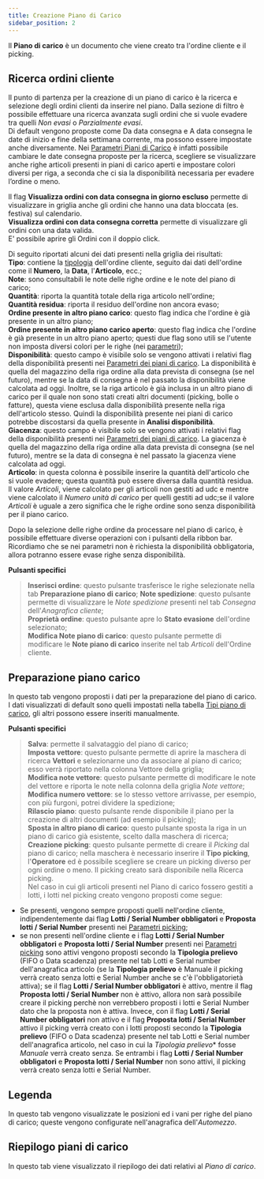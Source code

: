 ```yaml
---
title: Creazione Piano di Carico
sidebar_position: 2
---
```


Il **Piano di carico** è un documento che viene creato tra l'ordine cliente e il picking.        

## Ricerca ordini cliente

Il punto di partenza per la creazione di un piano di carico è la ricerca e selezione degli ordini clienti da inserire nel piano. Dalla sezione di filtro è possibile effettuare una ricerca avanzata sugli ordini che si vuole evadere tra quelli *Non evasi* o *Parzialmente evasi*.      
Di default vengono proposte come Da data consegna e A data consegna le date di inizio e fine della settimana corrente, ma possono essere impostate anche diversamente. 
Nei [Parametri Piani di Carico](/docs/configurations/parameters/logistics/load-plan-parameters) è infatti possibile cambiare le date consegna proposte per la ricerca, scegliere se visualizzare anche righe articoli presenti in piani di carico aperti e impostare colori diversi per riga, a seconda che ci sia la disponibilità necessaria per evadere l’ordine o meno.

Il flag **Visualizza ordini con data consegna in giorno escluso** permette di visualizzare in griglia anche gli ordini che hanno una data bloccata (es. festiva) sul calendario.         
**Visualizza ordini con data consegna corretta** permette di visualizzare gli ordini con una data valida.           
E' possibile aprire gli Ordini con il doppio click.           

Di seguito riportati alcuni dei dati presenti nella griglia dei risultati:         
**Tipo**: contiene la [tipologia](/docs/configurations/tables/sales/sales-order-types) dell'ordine cliente, seguito dai dati dell'ordine come il **Numero**, la **Data**, l'**Articolo**, ecc.;         
**Note**: sono consultabili le note delle righe ordine e le note del piano di carico;       
**Quantità**: riporta la quantità totale della riga articolo nell'ordine;        
**Quantità residua**: riporta il residuo dell'ordine non ancora evaso;          
**Ordine presente in altro piano carico**: questo flag indica che l'ordine è già presente in un altro piano;         
**Ordine presente in altro piano carico aperto**: questo flag indica che l'ordine è già presente in un altro piano aperto; questi due flag sono utili se l'utente non imposta diversi colori per le righe (nei [parametri](/docs/configurations/parameters/logistics/load-plan-parameters));          
**Disponibilità**: questo campo è visibile solo se vengono attivati i relativi flag della disponibilità presenti nei [Parametri dei piani di carico](/docs/configurations/parameters/logistics/load-plan-parameters). La disponibilità è quella del magazzino della riga ordine alla data prevista di consegna (se nel futuro), mentre se la data di consegna è nel passato la disponibilità viene calcolata ad oggi. Inoltre, se la riga articolo è già inclusa in un altro piano di carico per il quale non sono stati creati altri documenti (picking, bolle o fatture), questa viene esclusa dalla disponibilità presente nella riga dell'articolo stesso. Quindi la disponibilità presente nei piani di carico potrebbe discostarsi da quella presente in **Analisi disponibilità**.       
**Giacenza**: questo campo è visibile solo se vengono attivati i relativi flag della disponibilità presenti nei [Parametri dei piani di carico](/docs/configurations/parameters/logistics/load-plan-parameters). La giacenza è quella del magazzino della riga ordine alla data prevista di consegna (se nel futuro), mentre se la data di consegna è nel passato la giacenza viene calcolata ad oggi.        
**Articolo**: in questa colonna è possibile inserire la quantità dell'articolo che si vuole evadere; questa quantità può essere diversa dalla quantità residua. Il valore *Articoli*, viene calcolato per gli articoli non gestiti ad udc e mentre viene calcolato il *Numero unità di carico* per quelli gestiti ad udc;se il valore *Articoli* è uguale a zero significa che le righe ordine sono senza disponibilità per il piano carico.          

Dopo la selezione delle righe ordine da processare nel piano di carico, è possibile effettuare diverse operazioni con i pulsanti della ribbon bar. Ricordiamo che se nei parametri non è richiesta la disponibilità obbligatoria, allora potranno essere evase righe senza disponibilità.           

**Pulsanti specifici**       
> **Inserisci ordine**: questo pulsante trasferisce le righe selezionate nella tab **Preparazione piano di carico**; 
> **Note spedizione**: questo pulsante permette di visualizzare le *Note spedizione* presenti nel tab *Consegna* dell'*Anagrafica cliente*;               
> **Proprietà ordine**: questo pulsante apre lo **Stato evasione** dell'ordine selezionato;       
> **Modifica Note piano di carico**: questo pulsante permette di modificare le **Note piano di carico** inserite nel tab *Articoli* dell'Ordine cliente.        

## Preparazione piano carico

In questo tab vengono proposti i dati per la preparazione del piano di carico. I dati visualizzati di default sono quelli impostati nella tabella [Tipi piano di carico](/docs/configurations/tables/logistics/load-plan-type), gli altri possono essere inseriti manualmente.      

**Pulsanti specifici**         
> **Salva**: permette il salvataggio del piano di carico;     
> **Imposta vettore**: questo pulsante permette di aprire la maschera di ricerca **Vettori** e selezionarne uno da associare al piano di carico; esso verrà riportato nella colonna Vettore della griglia;      
> **Modifica note vettore**: questo pulsante permette di modificare le note del vettore e riporta le note nella colonna della griglia *Note vettore*;       
> **Modifica numero vettore**: se lo stesso vettore arrivasse, per esempio, con più furgoni, potrei dividere la spedizione;       
> **Rilascio piano**: questo pulsante rende disponibile il piano per la creazione di altri documenti (ad esempio il picking);    
> **Sposta in altro piano di carico**: questo pulsante sposta la riga in un piano di carico già esistente, scelto dalla maschera di ricerca;      
> **Creazione picking**: questo pulsante permette di creare il *Picking* dal piano di carico; nella maschera è necessario inserire il **Tipo picking**, l'**Operatore** ed è possibile scegliere se creare un picking diverso per ogni ordine o meno. Il picking creato sarà disponibile nella Ricerca picking.    
Nel caso in cui gli articoli presenti nel Piano di carico fossero gestiti a lotti, i lotti nel picking creato vengono proposti come segue:      
 - Se presenti, vengono sempre proposti quelli nell'ordine cliente, indipendentemente dai flag **Lotti / Serial Number obbligatori** e **Proposta lotti / Serial Number** presenti nei [Parametri picking](/docs/configurations/parameters/logistics/picking-parameters/);       
 - se non presenti nell'ordine cliente e i flag **Lotti / Serial Number obbligatori** e **Proposta lotti / Serial Number** presenti nei [Parametri picking](/docs/configurations/parameters/logistics/picking-parameters/) sono attivi vengono proposti secondo la **Tipologia prelievo** (FIFO o Data scadenza) presente nel tab Lotti e Serial number dell'anagrafica articolo (se la **Tipologia prelievo** è Manuale il picking verrà creato senza lotti e Serial Number anche se c'è l'obbligatorietà attiva); se il flag **Lotti / Serial Number obbligatori** è attivo, mentre il flag **Proposta lotti / Serial Number** non è attivo, allora non sarà possibile creare il picking perchè non verrebbero proposti i lotti e Serial Number dato che la proposta non è attiva. Invece, con il flag **Lotti / Serial Number obbligatori** non attivo e il flag **Proposta lotti / Serial Number** attivo il picking verrà creato con i lotti proposti secondo la **Tipologia prelievo** (FIFO o Data scadenza) presente nel tab Lotti e Serial number dell'anagrafica articolo, nel caso in cui la *Tipologia prelievo** fosse *Manuale* verrà creato senza. Se entrambi i flag **Lotti / Serial Number obbligatori** e **Proposta lotti / Serial Number** non sono attivi, il picking verrà creato senza lotti e Serial Number.

## Legenda

In questo tab vengono visualizzate le posizioni ed i vani per righe del piano di carico; queste vengono configurate nell'anagrafica dell'*Automezzo*.     

## Riepilogo piani di carico

In questo tab viene visualizzato il riepilogo dei dati relativi al *Piano di carico*.